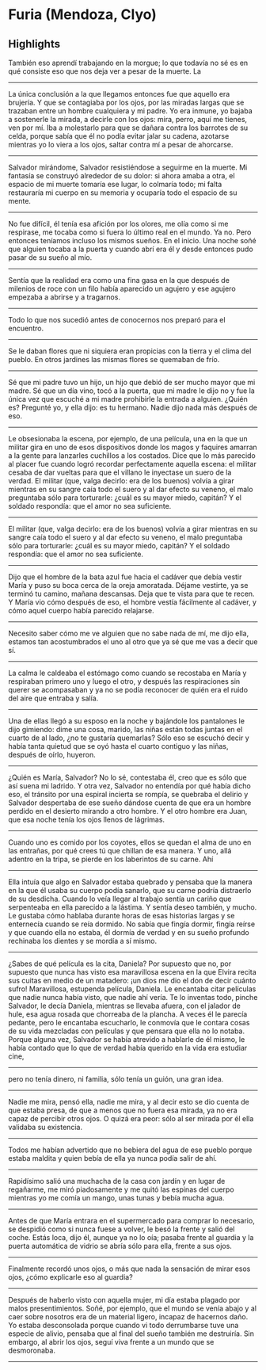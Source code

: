 # **Furia (Mendoza, Clyo)** 
## Highlights 

 También eso aprendí trabajando en la morgue; lo que todavía no sé es en qué consiste eso que nos deja ver a pesar de la muerte. La


---


 La única conclusión a la que llegamos entonces fue que aquello era brujería. Y que se contagiaba por los ojos, por las miradas largas que se trazaban entre un hombre cualquiera y mi padre. Yo era inmune, yo bajaba a sostenerle la mirada, a decirle con los ojos: mira, perro, aquí me tienes, ven por mí. Iba a molestarlo para que se dañara contra los barrotes de su celda, porque sabía que él no podía evitar jalar su cadena, azotarse mientras yo lo viera a los ojos, saltar contra mí a pesar de ahorcarse.


---


 Salvador mirándome, Salvador resistiéndose a seguirme en la muerte. Mi fantasía se construyó alrededor de su dolor: si ahora amaba a otra, el espacio de mi muerte tomaría ese lugar, lo colmaría todo; mi falta restauraría mi cuerpo en su memoria y ocuparía todo el espacio de su mente.


---


 No fue difícil, él tenía esa afición por los olores, me olía como si me respirase, me tocaba como si fuera lo último real en el mundo. Ya no. Pero entonces teníamos incluso los mismos sueños. En el inicio. Una noche soñé que alguien tocaba a la puerta y cuando abrí era él y desde entonces pudo pasar de su sueño al mío.


---


 Sentía que la realidad era como una fina gasa en la que después de milenios de roce con un filo había aparecido un agujero y ese agujero empezaba a abrirse y a tragarnos.


---


 Todo lo que nos sucedió antes de conocernos nos preparó para el encuentro.


---


 Se le daban flores que ni siquiera eran propicias con la tierra y el clima del pueblo. En otros jardines las mismas flores se quemaban de frío.


---


 Sé que mi padre tuvo un hijo, un hijo que debió de ser mucho mayor que mi madre. Sé que un día vino, tocó a la puerta, que mi madre le dijo no y fue la única vez que escuché a mi madre prohibirle la entrada a alguien. ¿Quién es? Pregunté yo, y ella dijo: es tu hermano. Nadie dijo nada más después de eso.


---


 Le obsesionaba la escena, por ejemplo, de una película, una en la que un militar gira en uno de esos dispositivos donde los magos y faquires amarran a la gente para lanzarles cuchillos a los costados. Dice que lo más parecido al placer fue cuando logró recordar perfectamente aquella escena: el militar cesaba de dar vueltas para que el villano le inyectase un suero de la verdad. El militar (que, valga decirlo: era de los buenos) volvía a girar mientras en su sangre caía todo el suero y al dar efecto su veneno, el malo preguntaba sólo para torturarle: ¿cuál es su mayor miedo, capitán? Y el soldado respondía: que el amor no sea suficiente.


---


 El militar (que, valga decirlo: era de los buenos) volvía a girar mientras en su sangre caía todo el suero y al dar efecto su veneno, el malo preguntaba sólo para torturarle: ¿cuál es su mayor miedo, capitán? Y el soldado respondía: que el amor no sea suficiente.


---


 Dijo que el hombre de la bata azul fue hacia el cadáver que debía vestir María y puso su boca cerca de la oreja amoratada. Déjame vestirte, ya se terminó tu camino, mañana descansas. Deja que te vista para que te recen. Y María vio cómo después de eso, el hombre vestía fácilmente al cadáver, y cómo aquel cuerpo había parecido relajarse.


---


 Necesito saber cómo me ve alguien que no sabe nada de mí, me dijo ella, estamos tan acostumbrados el uno al otro que ya sé que me vas a decir que sí.


---


 La calma le caldeaba el estómago como cuando se recostaba en María y respiraban primero uno y luego el otro, y después las respiraciones sin querer se acompasaban y ya no se podía reconocer de quién era el ruido del aire que entraba y salía.


---


 Una de ellas llegó a su esposo en la noche y bajándole los pantalones le dijo gimiendo: dime una cosa, marido, las niñas están todas juntas en el cuarto de al lado, ¿no te gustaría quemarlas? Sólo eso se escuchó decir y había tanta quietud que se oyó hasta el cuarto contiguo y las niñas, después de oírlo, huyeron.


---


 ¿Quién es María, Salvador? No lo sé, contestaba él, creo que es sólo que así suena mi ladrido. Y otra vez, Salvador no entendía por qué había dicho eso, el tránsito por una espiral incierta se rompía, se quebraba el delirio y Salvador despertaba de ese sueño dándose cuenta de que era un hombre perdido en el desierto mirando a otro hombre. Y el otro hombre era Juan, que esa noche tenía los ojos llenos de lágrimas.


---


 Cuando uno es comido por los coyotes, ellos se quedan el alma de uno en las entrañas, por qué crees tú que chillan de esa manera. Y uno, allá adentro en la tripa, se pierde en los laberintos de su carne. Ahí


---


 Ella intuía que algo en Salvador estaba quebrado y pensaba que la manera en la que él usaba su cuerpo podía sanarlo, que su carne podría distraerlo de su desdicha. Cuando lo veía llegar al trabajo sentía un cariño que serpenteaba en ella parecido a la lástima. Y sentía deseo también, y mucho. Le gustaba cómo hablaba durante horas de esas historias largas y se enternecía cuando se reía dormido. No sabía que fingía dormir, fingía reírse y que cuando ella no estaba, él dormía de verdad y en su sueño profundo rechinaba los dientes y se mordía a sí mismo.


---


 ¿Sabes de qué película es la cita, Daniela? Por supuesto que no, por supuesto que nunca has visto esa maravillosa escena en la que Elvira recita sus cuitas en medio de un matadero: ¡un dios me dio el don de decir cuánto sufro! Maravillosa, estupenda película, Daniela. Le encantaba citar películas que nadie nunca había visto, que nadie ahí vería. Te lo inventas todo, pinche Salvador, le decía Daniela, mientras se llevaba afuera, con el jalador de hule, esa agua rosada que chorreaba de la plancha. A veces él le parecía pedante, pero le encantaba escucharlo, le conmovía que le contara cosas de su vida mezcladas con películas y que pensara que ella no lo notaba. Porque alguna vez, Salvador se había atrevido a hablarle de él mismo, le había contado que lo que de verdad había querido en la vida era estudiar cine,


---


 pero no tenía dinero, ni familia, sólo tenía un guión, una gran idea.


---


 Nadie me mira, pensó ella, nadie me mira, y al decir esto se dio cuenta de que estaba presa, de que a menos que no fuera esa mirada, ya no era capaz de percibir otros ojos. O quizá era peor: sólo al ser mirada por él ella validaba su existencia.


---


 Todos me habían advertido que no bebiera del agua de ese pueblo porque estaba maldita y quien bebía de ella ya nunca podía salir de ahí.


---


 Rapidísimo salió una muchacha de la casa con jardín y en lugar de regañarme, me miró piadosamente y me quitó las espinas del cuerpo mientras yo me comía un mango, unas tunas y bebía mucha agua.


---


 Antes de que María entrara en el supermercado para comprar lo necesario, se despidió como si nunca fuese a volver, le besó la frente y salió del coche. Estás loca, dijo él, aunque ya no lo oía; pasaba frente al guardia y la puerta automática de vidrio se abría sólo para ella, frente a sus ojos.


---


 Finalmente recordó unos ojos, o más que nada la sensación de mirar esos ojos, ¿cómo explicarle eso al guardia?


---


 Después de haberlo visto con aquella mujer, mi día estaba plagado por malos presentimientos. Soñé, por ejemplo, que el mundo se venía abajo y al caer sobre nosotros era de un material ligero, incapaz de hacernos daño. Yo estaba desconsolada porque cuando vi todo derrumbarse tuve una especie de alivio, pensaba que al final del sueño también me destruiría. Sin embargo, al abrir los ojos, seguí viva frente a un mundo que se desmoronaba.


---


